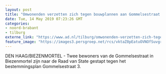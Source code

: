 ```yaml
---
layout: post
title: "Omwonenden verzetten zich tegen bouwplannen aan Gommelsestraat in Biezenmortel"
date: Tue, 14 May 2019 07:23:26 GMT
categories: 
- noord-brabant 
- tilburg 
externe_link: "https://www.ad.nl/tilburg/omwonenden-verzetten-zich-tegen-bouwplannen-aan-gommelsestraat-in-biezenmortel~a09d7f0f/"
feature_image: "https://images3.persgroep.net/rcs/vktaZ0pEatuOVNOfSuvgr9-IsNE/diocontent/148332347/_fitwidth/400/?appId=21791a8992982cd8da851550a453bd7f&quality=0.7"
---
```


DEN HAAG/BIEZENMORTEL - Twee bewoners van de Gommelsestraat in Biezenmortel zijn naar de Raad van State gestapt tegen het bestemmingsplan Gommelsestraat 3.
